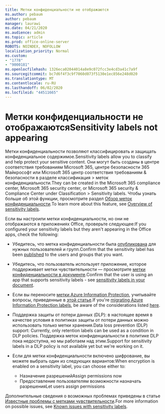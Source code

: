 ```yaml
---
title: Метки конфиденциальности не отображаются
ms.author: pebaum
author: pebaum
manager: laurawi
ms.date: 04/21/2020
ms.audience: admin
ms.topic: article
ms.prod: office-online-server
ROBOTS: NOINDEX, NOFOLLOW
localization_priority: Normal
ms.custom:
- "1778"
- "9000181"
ms.openlocfilehash: 1326eca02044014a8e9c072fcc3e4cd3a41c7a9f
ms.sourcegitcommit: bc7d6f4f3c9f7060d073f5130e1ec856e248d020
ms.translationtype: MT
ms.contentlocale: ru-RU
ms.lasthandoff: 06/02/2020
ms.locfileid: "44511665"
---
```

# <a name="sensitivity-labels-not-appearing"></a><span data-ttu-id="033c8-102">Метки конфиденциальности не отображаются</span><span class="sxs-lookup"><span data-stu-id="033c8-102">Sensitivity labels not appearing</span></span>

<span data-ttu-id="033c8-103">Метки конфиденциальности позволяют классифицировать и защищать конфиденциальное содержимое.</span><span class="sxs-lookup"><span data-stu-id="033c8-103">Sensitivity labels allow you to classify and help protect your sensitive content.</span></span> <span data-ttu-id="033c8-104">Они могут быть созданы в центре соответствия требованиям Microsoft 365, центре безопасности 365 Майкрософт или Microsoft 365 центр соответствия требованиям & безопасности в разделе классификация > меток конфиденциальности.</span><span class="sxs-lookup"><span data-stu-id="033c8-104">They can be created in the Microsoft 365 compliance center, Microsoft 365 security center, or Microsoft 365 security & Compliance Center under Classification > Sensitivity labels.</span></span> <span data-ttu-id="033c8-105">Чтобы узнать больше об этой функции, просмотрите раздел [Обзор меток конфиденциальности](https://docs.microsoft.com/microsoft-365/compliance/sensitivity-labels).</span><span class="sxs-lookup"><span data-stu-id="033c8-105">To learn more about this feature, see [Overview of sensitivity labels](https://docs.microsoft.com/microsoft-365/compliance/sensitivity-labels).</span></span>

<span data-ttu-id="033c8-106">Если вы настроили метки конфиденциальности, но они не отображаются в приложениях Office, проверьте следующее:</span><span class="sxs-lookup"><span data-stu-id="033c8-106">If you configured your sensitivity labels but they aren't appearing in the Office apps, check the following:</span></span>

- <span data-ttu-id="033c8-107">Убедитесь, что метка конфиденциальности была [опубликована](https://docs.microsoft.com/microsoft-365/compliance/sensitivity-labels#what-label-policies-can-do) для нужных пользователей и групп.</span><span class="sxs-lookup"><span data-stu-id="033c8-107">Confirm that the sensitivity label has been [published](https://docs.microsoft.com/microsoft-365/compliance/sensitivity-labels#what-label-policies-can-do) to the users and groups that you want.</span></span>

- <span data-ttu-id="033c8-108">Убедитесь, что пользователь использует приложение, которое поддерживает метки чувствительности — просмотрите [метки конфиденциальности в документе](https://support.office.com/article/apply-sensitivity-labels-to-your-documents-and-email-within-office-2f96e7cd-d5a4-403b-8bd7-4cc636bae0f9?#bkmk_whereavailable).</span><span class="sxs-lookup"><span data-stu-id="033c8-108">Confirm that the user is using an app that supports sensitivity labels - see [sensitivity labels in your document](https://support.office.com/article/apply-sensitivity-labels-to-your-documents-and-email-within-office-2f96e7cd-d5a4-403b-8bd7-4cc636bae0f9?#bkmk_whereavailable).</span></span>

- <span data-ttu-id="033c8-109">Если вы переносите [метки Azure Information Protection](https://docs.microsoft.com/azure/information-protection/configure-policy-migrate-labels), учитывайте вопросы, приведенные в [этой статье](https://docs.microsoft.com/azure/information-protection/configure-policy-migrate-labels#considerations-for-unified-labels).</span><span class="sxs-lookup"><span data-stu-id="033c8-109">If you're [migrating Azure Information Protection labels](https://docs.microsoft.com/azure/information-protection/configure-policy-migrate-labels), be aware of the considerations listed [here](https://docs.microsoft.com/azure/information-protection/configure-policy-migrate-labels#considerations-for-unified-labels).</span></span>

- <span data-ttu-id="033c8-110">Поддержка защиты от потери данных (DLP): в настоящее время в качестве условия в политиках защиты от потери данных можно использовать только метки хранения.</span><span class="sxs-lookup"><span data-stu-id="033c8-110">Data loss prevention (DLP) support: Currently, only retention labels can be used as a condition in DLP policies.</span></span>  <span data-ttu-id="033c8-111">Поддержка меток конфиденциальности в политике DLP пока недоступна, но мы работаем над этим.</span><span class="sxs-lookup"><span data-stu-id="033c8-111">Support for sensitivity labels in a DLP policy is not available yet but we're working on it.</span></span>

- <span data-ttu-id="033c8-112">Если для метки конфиденциальности включено шифрование, вы можете выбрать один из следующих вариантов:</span><span class="sxs-lookup"><span data-stu-id="033c8-112">When encryption is enabled on a sensitivity label, you can choose either to:</span></span>
    - <span data-ttu-id="033c8-113">Назначение разрешений</span><span class="sxs-lookup"><span data-stu-id="033c8-113">Assign permissions now</span></span>
    - <span data-ttu-id="033c8-114">Предоставление пользователям возможности назначать разрешения</span><span class="sxs-lookup"><span data-stu-id="033c8-114">Let users assign permissions</span></span>


<span data-ttu-id="033c8-115">Дополнительные сведения о возможных проблемах приведены в статье [Известные проблемы с метками чувствительности](https://support.office.com/article/known-issues-with-sensitivity-labels-in-office-b169d687-2bbd-4e21-a440-7da1b2743edc).</span><span class="sxs-lookup"><span data-stu-id="033c8-115">For more information on possible issues, see [Known issues with sensitivity labels](https://support.office.com/article/known-issues-with-sensitivity-labels-in-office-b169d687-2bbd-4e21-a440-7da1b2743edc).</span></span>